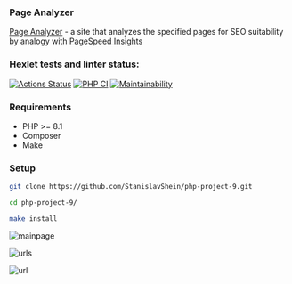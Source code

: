 ### Page Analyzer

[Page Analyzer](https://php-project-9-production-d217.up.railway.app/) - a site that analyzes the specified pages for SEO suitability by analogy with [PageSpeed Insights](https://pagespeed.web.dev/)

### Hexlet tests and linter status:

[![Actions Status](https://github.com/StanislavShein/php-project-9/workflows/hexlet-check/badge.svg)](https://github.com/StanislavShein/php-project-9/actions)
[![PHP CI](https://github.com/StanislavShein/php-project-9/actions/workflows/phpci.yml/badge.svg)](https://github.com/StanislavShein/php-project-9/actions/workflows/phpci.yml)
[![Maintainability](https://api.codeclimate.com/v1/badges/bcae2b834a1be7df892c/maintainability)](https://codeclimate.com/github/StanislavShein/php-project-9/maintainability)

### Requirements

* PHP >= 8.1
* Composer
* Make

### Setup

```sh
git clone https://github.com/StanislavShein/php-project-9.git
```
```sh
cd php-project-9/
```
```sh
make install
```

![mainpage](https://i.imgur.com/SHbi8HQ.png)

![urls](https://i.imgur.com/E45xLnF.png)

![url](https://i.imgur.com/0tNmHaS.png)